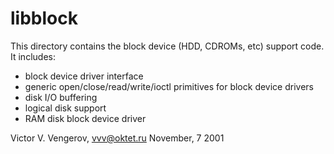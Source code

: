 libblock
========

This directory contains the block device (HDD, CDROMs, etc) support code.
It includes:
   - block device driver interface
   - generic open/close/read/write/ioctl primitives for block device drivers
   - disk I/O buffering
   - logical disk support
   - RAM disk block device driver

Victor V. Vengerov, <vvv@oktet.ru>
November, 7 2001
